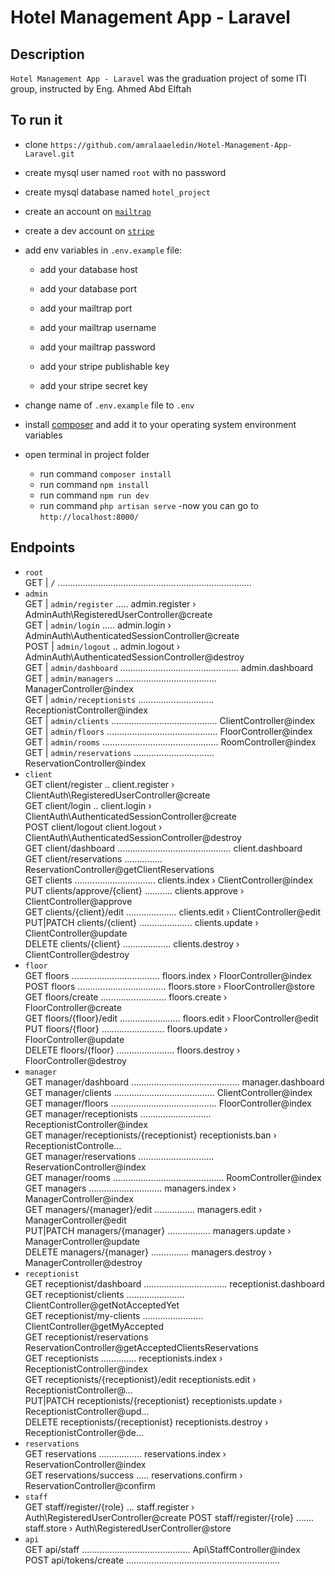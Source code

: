 # Hotel Management App - Laravel

## Description
`Hotel Management App - Laravel` was the graduation project of some ITI group, instructed by Eng. Ahmed Abd Elftah

## To run it
- clone `https://github.com/amralaaeledin/Hotel-Management-App-Laravel.git`
- create mysql user named `root` with no password
- create mysql database named `hotel_project`
- create an account on [`mailtrap`](mailtrap.io) 
- create a dev account on [`stripe`](https://dashboard.stripe.com/register) 
- add env variables in `.env.example` file:
  - add your database host
  - add your database port

  - add your mailtrap port
  - add your mailtrap username
  - add your mailtrap password

  - add your stripe publishable key
  - add your stripe secret key

- change name of `.env.example` file to `.env`
- install [composer](https://getcomposer.org) and add it to your operating system environment variables
- open terminal in project folder
  - run command `composer install` 
  - run command `npm install` 
  - run command `npm run dev` 
  - run command `php artisan serve` 
-now you can go to `http://localhost:8000/` 

## Endpoints
- `root` <br />
  GET   |     `/` .............................................................................   
- `admin` <br />
  GET   |     `admin/register` ..... admin.register › AdminAuth\RegisteredUserController@create  
  GET   |     `admin/login` ..... admin.login › AdminAuth\AuthenticatedSessionController@create  
  POST  |     `admin/logout` .. admin.logout › AdminAuth\AuthenticatedSessionController@destroy  
  GET   |     `admin/dashboard` ............................................... admin.dashboard  
  GET   |     `admin/managers` ........................................ ManagerController@index  
  GET   |     `admin/receptionists` .............................. ReceptionistController@index  
  GET   |     `admin/clients` .......................................... ClientController@index  
  GET   |     `admin/floors` ............................................ FloorController@index  
  GET   |     `admin/rooms` .............................................. RoomController@index  
  GET   |     `admin/reservations` ................................ ReservationController@index 
- `client` <br />
  GET        client/register .. client.register › ClientAuth\RegisteredUserController@create  
  GET        client/login .. client.login › ClientAuth\AuthenticatedSessionController@create  
  POST            client/logout client.logout › ClientAuth\AuthenticatedSessionController@destroy  
  GET        client/dashboard ............................................. client.dashboard  
  GET        client/reservations ............... ReservationController@getClientReservations  
  GET        clients ................................ clients.index › ClientController@index  
  PUT             clients/approve/{client} ........... clients.approve › ClientController@approve  
  GET        clients/{client}/edit .................... clients.edit › ClientController@edit  
  PUT|PATCH       clients/{client} ..................... clients.update › ClientController@update  
  DELETE          clients/{client} ................... clients.destroy › ClientController@destroy 
- `floor` <br />
  GET        floors ................................... floors.index › FloorController@index  
  POST            floors ................................... floors.store › FloorController@store  
  GET        floors/create .......................... floors.create › FloorController@create  
  GET        floors/{floor}/edit ........................ floors.edit › FloorController@edit  
  PUT             floors/{floor} ......................... floors.update › FloorController@update  
  DELETE          floors/{floor} ....................... floors.destroy › FloorController@destroy 
- `manager` <br />
  GET        manager/dashboard ........................................... manager.dashboard  
  GET        manager/clients ........................................ ClientController@index  
  GET        manager/floors .......................................... FloorController@index  
  GET        manager/receptionists ............................ ReceptionistController@index  
  GET        manager/receptionists/{receptionist} receptionists.ban › ReceptionistControlle…  
  GET        manager/reservations .............................. ReservationController@index  
  GET        manager/rooms ............................................ RoomController@index  
  GET        managers ............................. managers.index › ManagerController@index  
  GET        managers/{manager}/edit ................ managers.edit › ManagerController@edit  
  PUT|PATCH       managers/{manager} ................. managers.update › ManagerController@update  
  DELETE          managers/{manager} ............... managers.destroy › ManagerController@destroy 
- `receptionist` <br />
  GET        receptionist/dashboard ................................. receptionist.dashboard  
  GET        receptionist/clients ....................... ClientController@getNotAcceptedYet  
  GET        receptionist/my-clients ........................ ClientController@getMyAccepted  
  GET        receptionist/reservations ReservationController@getAcceptedClientsReservations   
  GET        receptionists .............. receptionists.index › ReceptionistController@index  
  GET        receptionists/{receptionist}/edit receptionists.edit › ReceptionistController@…  
  PUT|PATCH       receptionists/{receptionist} receptionists.update › ReceptionistController@upd…  
  DELETE          receptionists/{receptionist} receptionists.destroy › ReceptionistController@de… 
- `reservations` <br />
  GET        reservations ................. reservations.index › ReservationController@index  
  GET        reservations/success ..... reservations.confirm › ReservationController@confirm 
- `staff` <br />
  GET        staff/register/{role} ... staff.register › Auth\RegisteredUserController@create
  POST            staff/register/{role} ....... staff.store › Auth\RegisteredUserController@store
- `api` <br />
  GET        api/staff ........................................... Api\StaffController@index  
  POST            api/tokens/create .............................................................  